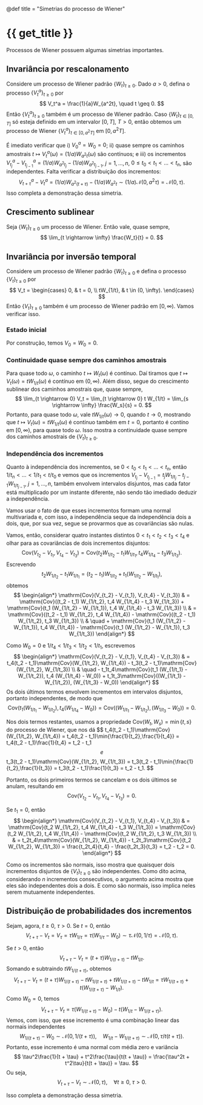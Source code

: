 @def title = "Simetrias do processo de Wiener"

# {{ get_title }}

Processos de Wiener possuem algumas simetrias importantes.

## Invariância por rescalonamento

Considere um processo de Wiener padrão $\{W_t\}_{t\geq 0}$. Dado $a > 0$, defina o processo $\{V_t^a\}_{t\geq 0}$ por
$$
V_t^a = \frac{1}{a}W_{a^2t}, \quad t \geq 0.
$$
Então $\{V_t^a\}_{t\geq 0}$ também é um processo de Wiener padrão. Caso $\{W_t\}_{t\in [0, T]}$ só esteja definido em um intervalor $[0, T]$, $T > 0$, então obtemos um processo de Wiener $\{V_t^a\}_{t\in [0, a^2T]}$ em $[0, a^2T]$.

É imediato verificar que i) $V_0^a = W_0 = 0$; ii) quase sempre os caminhos amostrais $t \mapsto V_t^a(\omega) = (1/a)W_{a^2 t}(\omega)$ são contínuos; e iii) os incrementos $V_{t_j}^a - V_{t_{j-1}}^a = (1/a)W_{a^2 t_j} - (1/a)W_{a^2 t_{j-1}}$, $j = 1, \ldots, n$, $0 \leq t_0 < t_1 < \ldots < t_n$, são independentes. Falta verificar a distribuição dos incrementos:
$$
V_{t + \tau}^a - V_t^a = (1/a)W_{a^2(t + \tau)} - (1/a)W_{a^2t} \sim (1/a)\mathcal{N}(0, a^2\tau) = \mathcal{N}(0, \tau).
$$
Isso completa a demonstração dessa simetria.

## Crescimento sublinear

Seja $\{W_t\}_{t\geq 0}$ um processo de Wiener. Então vale, quase sempre,
$$
\lim_{t \rightarrow \infty} \frac{W_t}{t} = 0.
$$

## Invariância por inversão temporal

Considere um processo de Wiener padrão $\{W_t\}_{t\geq 0}$ e defina o processo $\{V_t\}_{t\geq 0}$ por
$$
V_t = \begin{cases}
0, & t = 0, \\
 tW_{1/t}, & t \in (0, \infty).
\end{cases}
$$
Então $\{V_t\}_{t\geq 0}$ também é um processo de Wiener padrão em $[0, \infty)$. Vamos verificar isso.

### Estado inicial

Por construção, temos $V_0 = W_0 = 0$.

### Continuidade quase sempre dos caminhos amostrais

Para quase todo $\omega$, o caminho $t \mapsto W_t(\omega)$ é contínuo. Daí tiramos que $t \mapsto V_t(\omega) = t W_{1/t}(\omega)$ é contínuo em $(0, \infty)$. Além disso, segue do crescimento sublinear dos caminhos amostrais que, quase sempre,
$$
\lim_{t \rightarrow 0} V_t = \lim_{t \rightarrow 0} t W_{1/t} = \lim_{s \rightarrow \infty} \frac{W_s}{s} = 0.
$$
Portanto, para quase todo $\omega$, vale $t W_{1/t}(\omega) \rightarrow 0$, quando $t \rightarrow 0$, mostrando que $t \mapsto V_t(\omega) = t W_{1/t}(\omega)$ é contínuo também em $t = 0$, portanto é contíno em $[0, \infty)$, para quase todo $\omega$. Isso mostra a continuidade quase sempre dos caminhos amostrais de $\{V_t\}_{t\geq 0}$.

### Independência dos incrementos

Quanto à independência dos incrementos, se $0 < t_0 < t_1 < \ldots < t_n$, então $1/t_n < \ldots < 1/t_1 < t/t_0$ e vemos que os incrementos $V_{t_j} - V_{t_{j-1}} = t_jW_{1/t_j} - t_{j-1}W_{1/t_{j-1}}$, $j = 1, \ldots, n$, também envolvem intervalos disjuntos, mas cada fator está multiplicado por um instante diferente, não sendo tão imediado deduzir a independência.

Vamos usar o fato de que esses incrementos formam uma normal multivariada e, com isso, a independência seque da independência dois a dois, que, por sua vez, segue se provarmos que as covariâncias são nulas.

Vamos, então, considerar quatro instantes distintos $0 < t_1 < t_2 < t_3 < t_4$ e olhar para as covariâncias de dois incrementos disjuntos:
$$
\mathrm{Cov}(V_{t_2} - V_{t_1}, V_{t_4} - V_{t_3}) = \mathrm{Cov}(t_2 W_{1/t_2} - t_1 W_{1/t_1}, t_4 W_{1/t_4} - t_3 W_{1/t_3}).
$$
Escrevendo
$$
t_2 W_{1/t_2} - t_1 W_{1/t_1} = (t_2 - t_1) W_{1/t_2} + t_1 (W_{1/t_2} - W_{1/t_1}),
$$
obtemos
$$
\begin{align*}
\mathrm{Cov}(V_{t_2} - V_{t_1}, V_{t_4} - V_{t_3}) & = \mathrm{Cov}((t_2 - t_1) W_{1/t_2}, t_4 W_{1/t_4} - t_3 W_{1/t_3}) + \mathrm{Cov}(t_1 (W_{1/t_2} - W_{1/t_1}), t_4 W_{1/t_4} - t_3 W_{1/t_3}) \\
& = \mathrm{Cov}((t_2 - t_1) W_{1/t_2}, t_4 W_{1/t_4}) - \mathrm{Cov}((t_2 - t_1) W_{1/t_2}, t_3 W_{1/t_3}) \\
& \quad + \mathrm{Cov}(t_1 (W_{1/t_2} - W_{1/t_1}), t_4 W_{1/t_4}) - \mathrm{Cov}(t_1 (W_{1/t_2} - W_{1/t_1}), t_3 W_{1/t_3})
\end{align*}
$$

Como $W_0 = 0$ e $1/t_4 < 1/t_3 < 1/t_2 < 1/t_1$, escrevemos
$$
\begin{align*}
\mathrm{Cov}(V_{t_2} - V_{t_1}, V_{t_4} - V_{t_3}) & = t_4(t_2 - t_1)\mathrm{Cov}(W_{1/t_2}, W_{1/t_4}) - t_3(t_2 - t_1)\mathrm{Cov}(W_{1/t_2}, W_{1/t_3}) \\
& \quad - t_1t_4\mathrm{Cov}(t_1 (W_{1/t_1} - W_{1/t_2}), t_4 (W_{1/t_4} - W_0)) + t_1t_3\mathrm{Cov}((W_{1/t_1} - W_{1/t_2}), (W_{1/t_3} - W_0))
\end{align*}
$$
Os dois últimos termos envolvem incrementos em intervalos disjuntos, portanto independentes, de modo que
$$
\mathrm{Cov}(t_1 (W_{1/t_1} - W_{1/t_2}), t_4 (W_{1/t_4} - W_0)) = \mathrm{Cov}((W_{1/t_1} - W_{1/t_2}), (W_{1/t_3} - W_0)) = 0.
$$

Nos dois termos restantes, usamos a propriedade $\mathrm{Cov}(W_t, W_s) = \min\{t, s\}$ do processo de Wiener, que nos dá
$$
t_4(t_2 - t_1)\mathrm{Cov}(W_{1/t_2}, W_{1/t_4}) = t_4(t_2 - t_1)\min\{\frac{1}{t_2},\frac{1}{t_4}} = t_4(t_2 - t_1)\frac{1}{t_4} = t_2 - t_1
$$
e
$$
t_3(t_2 - t_1)\mathrm{Cov}(W_{1/t_2}, W_{1/t_3}) = t_3(t_2 - t_1)\min\{\frac{1}{t_2},\frac{1}{t_3}} = t_3(t_2 - t_1)\frac{1}{t_3} = t_2 - t_1.
$$

Portanto, os dois primeiros termos se cancelam e os dois últimos se anulam, resultando em
$$
\mathrm{Cov}(V_{t_2} - V_{t_1}, V_{t_4} - V_{t_3}) = 0.
$$

Se $t_1 = 0$, então
$$
\begin{align*}
\mathrm{Cov}(V_{t_2} - V_{t_1}, V_{t_4} - V_{t_3}) & = \mathrm{Cov}(t_2 W_{1/t_2}, t_4 W_{1/t_4} - t_3 W_{1/t_3}) = \mathrm{Cov}(t_2 W_{1/t_2}, t_4 W_{1/t_4}) - \mathrm{Cov}(t_2 W_{1/t_2}, t_3 W_{1/t_3}) \\
  & = t_2t_4\mathrm{Cov}(W_{1/t_2}, W_{1/t_4}) - t_2t_3\mathrm{Cov}(t_2 W_{1/t_2}, W_{1/t_3}) = \frac{t_2t_4}{t_4} - \frac{t_2t_3}{t_3} = t_2 - t_2 = 0.
\end{align*}
$$

Como os incrementos são normais, isso mostra que quaisquer dois incrementos disjuntos de $\{V_t\}_{t\geq 0}$ são independentes. Como dito acima, considerando $n$ incrementos consecutivos, o argumento acima mostra que eles são independentes dois a dois. E como são normais, isso implica neles serem mutuamente independentes.

## Distribuição de probabilidades dos incrementos

Sejam, agora, $t \geq 0$, $\tau > 0$. Se $t = 0$, então
$$
V_{t + \tau} - V_t = V_\tau = \tau W_{1/\tau} = \tau (W_{1/\tau} - W_0) \sim \tau \mathcal{N}(0, 1/\tau) = \mathcal{N}(0, \tau).
$$

Se $t > 0$, então
$$
V_{t + \tau} - V_t = (t + \tau)W_{1/(t + \tau)} - tW_{1/t}.
$$
Somando e subtraindo $t W_{1/(t + \tau)}$, obtemos
$$
V_{t + \tau} - V_t = (t + \tau)W_{1/(t + \tau)} - t W_{1/(t + \tau)} + t W_{1/(t + \tau)} - tW_{1/t} = \tau W_{1/(t + \tau)} + t (W_{1/(t + \tau)} - W_{1/t}).
$$
Como $W_0 = 0$, temos
$$
V_{t + \tau} - V_t  = \tau (W_{1/(t + \tau)} - W_0) - t (W_{1/t} - W_{1/(t + \tau)}).
$$
Vemos, com isso, que esse incremento é uma combinação linear das normais independentes
$$
W_{1/(t + \tau)} - W_0 \sim \mathcal{N}(0, 1/(t + \tau)), \quad W_{1/t} - W_{1/(t + \tau)} \sim \mathcal{N}(0, \tau/t(t + \tau)).
$$
Portanto, esse incremento é uma normal com média zero e variância
$$
\tau^2\frac{1}{t + \tau} + t^2\frac{\tau}{t(t + \tau)} = \frac{\tau^2t + t^2\tau}{t(t + \tau)} = \tau.
$$
Ou seja,
$$
V_{t + \tau} - V_t  \sim \mathcal{N}(0, \tau), \quad \forall t \geq 0, \;\tau > 0.
$$

Isso completa a demonstração dessa simetria.


